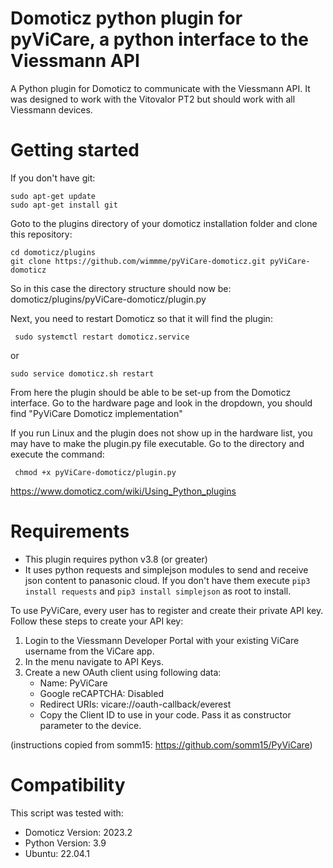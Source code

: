 # Domoticz python plugin for pyViCare, a python interface to the Viessmann API
A Python plugin for Domoticz to communicate with the Viessmann API.
It was designed to work with the Vitovalor PT2 but should work with all Viessmann devices.

# Getting started
If you don't have git:
```
sudo apt-get update
sudo apt-get install git
```
Goto to the plugins directory of your domoticz installation folder and clone this repository:
```
cd domoticz/plugins
git clone https://github.com/wimmme/pyViCare-domoticz.git pyViCare-domoticz
```
So in this case the directory structure should now be: domoticz/plugins/pyViCare-domoticz/plugin.py

Next, you need to restart Domoticz so that it will find the plugin:
```
 sudo systemctl restart domoticz.service
```
or
```
sudo service domoticz.sh restart
```
From here the plugin should be able to be set-up from the Domoticz interface. Go to the hardware page and look in the dropdown, you should find "PyViCare Domoticz implementation"

If you run Linux and the plugin does not show up in the hardware list, you may have to make the plugin.py file executable. Go to the directory and execute the command:
```
 chmod +x pyViCare-domoticz/plugin.py
```

https://www.domoticz.com/wiki/Using_Python_plugins

# Requirements
- This plugin requires python v3.8 (or greater)
- It uses python requests and simplejson modules to send and receive json content to panasonic cloud. If you don't have them execute `pip3 install requests` and `pip3 install simplejson` as root to install.

To use PyViCare, every user has to register and create their private API key. Follow these steps to create your API key:

1. Login to the Viessmann Developer Portal with your existing ViCare username from the ViCare app.
2. In the menu navigate to API Keys.
3. Create a new OAuth client using following data:
   * Name: PyViCare
   * Google reCAPTCHA: Disabled
   * Redirect URIs: vicare://oauth-callback/everest
   * Copy the Client ID to use in your code. Pass it as constructor parameter to the device.

(instructions copied from somm15: https://github.com/somm15/PyViCare)

# Compatibility
This script was tested with:
* Domoticz Version: 2023.2
* Python Version: 3.9
* Ubuntu: 22.04.1 
